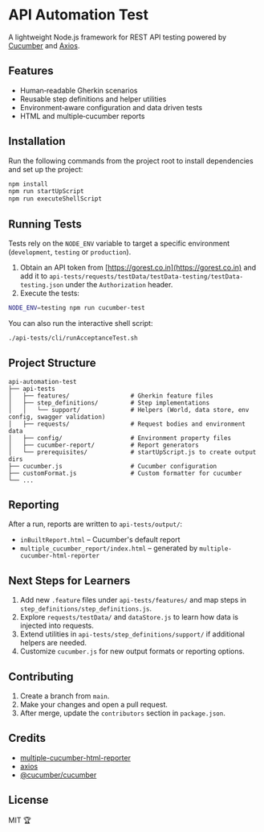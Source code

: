 # API Automation Test

A lightweight Node.js framework for REST API testing powered by [Cucumber](https://github.com/cucumber/cucumber-js) and [Axios](https://github.com/axios/axios).

## Features

- Human‑readable Gherkin scenarios
- Reusable step definitions and helper utilities
- Environment‑aware configuration and data driven tests
- HTML and multiple‑cucumber reports

## Installation

Run the following commands from the project root to install dependencies and set up the project:

```bash
npm install
npm run startUpScript
npm run executeShellScript
```

## Running Tests

Tests rely on the `NODE_ENV` variable to target a specific environment (`development`, `testing` or `production`).

1. Obtain an API token from [https://gorest.co.in](https://gorest.co.in) and add it to `api-tests/requests/testData/testData-testing/testData-testing.json` under the `Authorization` header.
2. Execute the tests:

```bash
NODE_ENV=testing npm run cucumber-test
```

You can also run the interactive shell script:

```bash
./api-tests/cli/runAcceptanceTest.sh
```

## Project Structure

```
api-automation-test
├── api-tests
│   ├── features/                 # Gherkin feature files
│   ├── step_definitions/         # Step implementations
│   │   └── support/              # Helpers (World, data store, env config, swagger validation)
│   ├── requests/                 # Request bodies and environment data
│   ├── config/                   # Environment property files
│   ├── cucumber-report/          # Report generators
│   └── prerequisites/            # startUpScript.js to create output dirs
├── cucumber.js                   # Cucumber configuration
├── customFormat.js               # Custom formatter for cucumber
└── ...
```

## Reporting

After a run, reports are written to `api-tests/output/`:

- `inBuiltReport.html` – Cucumber's default report
- `multiple_cucumber_report/index.html` – generated by `multiple-cucumber-html-reporter`

## Next Steps for Learners

1. Add new `.feature` files under `api-tests/features/` and map steps in `step_definitions/step_definitions.js`.
2. Explore `requests/testData/` and `dataStore.js` to learn how data is injected into requests.
3. Extend utilities in `api-tests/step_definitions/support/` if additional helpers are needed.
4. Customize `cucumber.js` for new output formats or reporting options.

## Contributing

1. Create a branch from `main`.
2. Make your changes and open a pull request.
3. After merge, update the `contributors` section in `package.json`.

## Credits

- [multiple-cucumber-html-reporter](https://github.com/wswebcreation/multiple-cucumber-html-reporter)
- [axios](https://www.npmjs.com/package/axios)
- [@cucumber/cucumber](https://www.npmjs.com/package/@cucumber/cucumber)

## License

MIT 🏆

